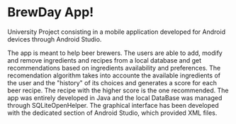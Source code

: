 # BrewDay App!

University Project consisting in a mobile application developed for Android devices through Android Studio.

The app is meant to help beer brewers. The users are able to add, modify and remove ingredients and recipes from a local 
database and get recommendations based on ingredients availability and preferences. The recomendation algorithm takes into 
accounte the available ingredients of the user and the "history" of its choices and generates a score for each beer recipe. 
The recipe with the higher score is the one recommended. The app was entirely developed in Java and the local DataBase was 
managed through SQLiteOpenHelper. The graphical interface has been developed with the dedicated section of Android Studio, 
which provided XML files.
